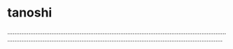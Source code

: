 # tanoshi
......................................................................................................................................................................................................................................................